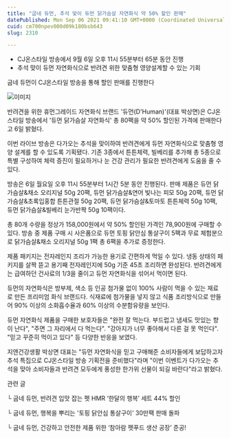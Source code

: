 ```yaml
---
title: "굽네 듀먼, 추석 맞이 듀먼 닭가슴살 자연화식 약 50% 할인 판매"
datePublished: Mon Sep 06 2021 09:41:10 GMT+0000 (Coordinated Universal Time)
cuid: cm700npev000d09k180bsb643
slug: 2310

---
```



- CJ온스타일 방송에서 9월 6일 오후 11시 55분부터 65분 동안 진행
- 추석 맞이 듀먼 자연화식으로 반려견 위한 맞춤형 영양설계할 수 있는 기회

굽네 듀먼이 CJ온스타일 방송을 통해 할인 판매를 진행한다

![이미지](https://cdn.hashnode.com/res/hashnode/image/upload/v1739250191080/7236a652-47c2-45ac-854f-4434e3e6f541.jpeg)

반려견을 위한 휴먼그레이드 자연화식 브랜드 '듀먼(D'Human)'(대표 박상면)은 CJ온스타일 방송에서 '듀먼 닭가슴살 자연화식' 총 80팩을 약 50% 할인된 가격에 판매한다고 6일 밝혔다.

이번 라이브 방송은 다가오는 추석을 맞이하여 반려견에게 듀먼 자연화식으로 맞춤형 영양 설계를 할 수 있도록 기획됐다. 기존 3종에서 튼튼체력, 빌베리를 추가해 총 5종으로 특별 구성하여 체력 증진이 필요하거나 눈 건강 관리가 필요한 반려견에게 도움을 줄 수 있다.

방송은 6일 월요일 오후 11시 55분부터 1시간 5분 동안 진행된다. 판매 제품은 듀먼 닭가슴살&채소 오리지널 50g 20팩, 듀먼 닭가슴살&연어 빛나는 피모 50g 20팩, 듀먼 닭가슴살&초록입홍합 튼튼관절 50g 20팩, 듀먼 닭가슴살&토마토 튼튼체력 50g 10팩, 듀먼 닭가슴살&빌베리 눈가반짝 50g 10팩이다.

총 80개 수량을 정상가 158,000원에서 약 50% 할인된 가격인 78,900원에 구매할 수 있다. 방송 중 제품 구매 시 사은품으로 듀먼 토핑 닭안심 통살구이 5팩과 무료 체험분으로 닭가슴살&채소 오리지널 50g 1팩 총 6팩을 추가로 증정한다.

제품 패키지는 전자레인지 조리가 가능한 용기로 간편하게 먹일 수 있다. 냉동 상태의 패키지를 살짝 뜯고 용기째 전자레인지에 50g 기준 45초 조리하면 완성된다. 반려견에게는 급여하던 건사료의 1/3을 줄이고 듀먼 자연화식을 섞어서 먹이면 된다.

듀먼의 자연화식은 방부제, 색소 등 인공 첨가물 없이 100% 사람이 먹을 수 있는 재료로 만든 프리미엄 화식 브랜드다. 식재료에 첨가물을 넣지 않고 식품 조리방식으로 만들어 90% 이상의 소화흡수율과 60% 이상의 수분함유량을 보인다.

듀먼 자연화식 제품을 구매한 보호자들은 "완전 잘 먹는다. 부드럽고 냄새도 맛있는 향이 난다", "주면 그 자리에서 다 먹는다". "강아지가 너무 좋아해서 다른 걸 못 먹인다". "믿고 꾸준히 먹이고 있다" 등 다양한 반응을 보였다.

지앤건강생활 박상면 대표는 "듀먼 자연화식을 믿고 구매해준 소비자들에게 보답하고자 추석 특집으로 CJ온스타일 방송 기획전을 준비했다"라며 "이번 이벤트가 다가오는 추석을 맞아 소비자들과 반려견 모두에게 풍성한 한가위 선물이 되길 바란다"라고 밝혔다.

관련 글

└ 굽네 듀먼, 반려견 입맛 잡는 펫 HMR ‘한달의 행복’ 세트 44% 할인

└ 굽네 듀먼, 행복을 뿌리는 '토핑 닭안심 통살구이' 30만팩 판매 돌파

└ 굽네 듀먼, 건강하고 안전한 제품 위한 ‘참아람 펫푸드 생산 공장’ 준공!